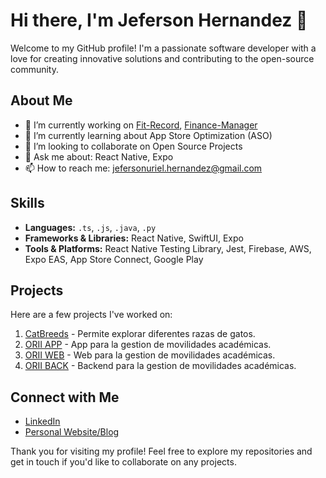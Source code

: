 <!--
**JefersonHernandez/JefersonHernandez** is a ✨ _special_ ✨ repository because its `README.md` (this file) appears on your GitHub profile.

Here are some ideas to get you started:

- 🔭 I’m currently working on ...
- 🌱 I’m currently learning ...
- 👯 I’m looking to collaborate on ...
- 🤔 I’m looking for help with ...
- 💬 Ask me about ...
- 📫 How to reach me: ...
- 😄 Pronouns: ...
- ⚡ Fun fact: ...
-->

# Hi there, I'm Jeferson Hernandez 👋

Welcome to my GitHub profile! I'm a passionate software developer with a love for creating innovative solutions and contributing to the open-source community.

## About Me

- 🔭 I’m currently working on [Fit-Record](https://github.com/JefersonHernandez/fit-record), [Finance-Manager](https://github.com/Nazarick-Ainz/finance-manager)
- 🌱 I’m currently learning about App Store Optimization (ASO)
- 👯 I’m looking to collaborate on Open Source Projects
- 💬 Ask me about: React Native, Expo
- 📫 How to reach me: jefersonuriel.hernandez@gmail.com

## Skills

- **Languages:**  `.ts`, `.js`, `.java`, `.py`
- **Frameworks & Libraries:** React Native, SwiftUI, Expo
- **Tools & Platforms:** React Native Testing Library, Jest, Firebase, AWS, Expo EAS, App Store Connect, Google Play

## Projects

Here are a few projects I've worked on:

1. [CatBreeds](https://github.com/JefersonHernandez/CatBreeds) - Permite explorar diferentes razas de gatos.
2. [ORII APP](https://github.com/JefersonHernandez/orii-app) - App para la gestion de movilidades académicas.
3. [ORII WEB](https://github.com/JefersonHernandez/orii-web) - Web para la gestion de movilidades académicas.
4. [ORII BACK](https://github.com/JefersonHernandez/orii-back) - Backend para la gestion de movilidades académicas.

## Connect with Me

- [LinkedIn](https://www.linkedin.com/in/jeferson-hernandez-02a127191/)
- [Personal Website/Blog](https://gravatar.com/observantsquirrel192b232b5f)

Thank you for visiting my profile! Feel free to explore my repositories and get in touch if you'd like to collaborate on any projects.
